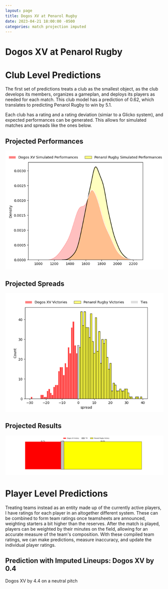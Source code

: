 ```yaml
---  
layout: page  
title: Dogos XV at Penarol Rugby  
date: 2023-04-21 18:00:00 -0500  
categories: match projection imputed  
---
```

# Dogos XV at Penarol Rugby

# Club Level Predictions


The first set of predictions treats a club as the smallest object, as the club develops its members, organizes a gameplan, and deploys its players as needed for each match. This club model has a prediction of 0.62, which translates to predicting Penarol Rugby to win by 5.1.

Each club has a rating and a rating deviation (simiar to a Glicko system), and expected performances can be generated. This allows for simulated matches and spreads like the ones below.
## Projected Performances


![Projected Performances](plots/performances_2023-04-21-PenarolRugby-DogosXV.png)
## Projected Spreads


![Projected Spreads](plots/spreads_2023-04-21-PenarolRugby-DogosXV.png)
## Projected Results


![Projected Results](plots/resultbar_2023-04-21-PenarolRugby-DogosXV.png)
# Player Level Predictions


Treating teams instead as an entity made up of the currently active players, I have ratings for each player in an altogether different system. These can be combined to form team ratings once teamsheets are announced, weighting starters a bit higher than the reserves. After the match is played, players can be weighted by their minutes on the field, allowing for an accurate measure of the team's composition. With these compiled team ratings, we can make predictions, measure inaccuracy, and update the individual player ratings.
## Prediction with Imputed Lineups: Dogos XV by 0.4


Dogos XV by 4.4 on a neutral pitch

